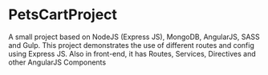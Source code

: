 # PetsCartProject
A small project based on NodeJS (Express JS), MongoDB, AngularJS, SASS and Gulp. This project demonstrates the use of different routes and config using Express JS. Also in front-end, it has Routes, Services, Directives and other AngularJS Components
